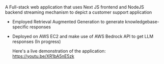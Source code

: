  A Full-stack web application that uses Next JS frontend and NodeJS backend streaming mechanism to depict a customer support application
- Employed Retrieval Augmented Generation to generate knowledgebase-specific responses
- Deployed on AWS EC2 and make use of AWS Bedrock API to get LLM responses (In progress)

  Here's a live demonstration of the application: https://youtu.be/XR1bA5nE5zk 
